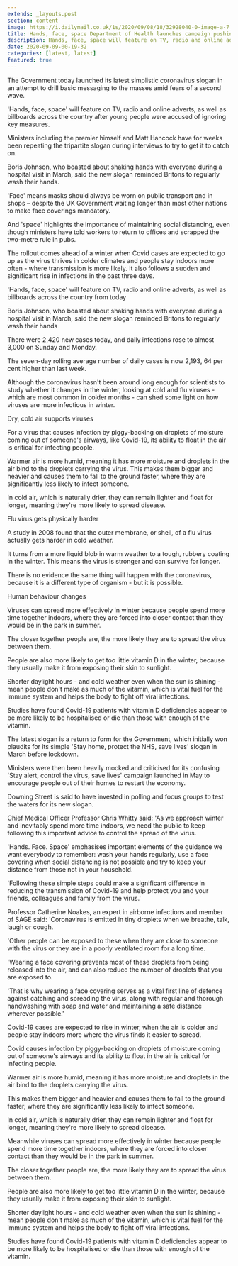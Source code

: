 ```yaml
---
extends: _layouts.post
section: content
image: https://i.dailymail.co.uk/1s/2020/09/08/18/32928040-0-image-a-7_1599586017102.jpg 
title: Hands, face, space Department of Health launches campaign pushing basic coronavirus messages 
description: Hands, face, space will feature on TV, radio and online adverts, as well as billboards across the UK after young people were accused of ignoring key measures and driving up infections. 
date: 2020-09-09-00-19-32 
categories: [latest, latest] 
featured: true 
--- 
```

The Government today launched its latest simplistic coronavirus slogan in an attempt to drill basic messaging to the masses amid fears of a second wave.

'Hands, face, space' will feature on TV, radio and online adverts, as well as billboards across the country after young people were accused of ignoring key measures.

Ministers including the premier himself and Matt Hancock have for weeks been repeating the tripartite slogan during interviews to try to get it to catch on.

Boris Johnson, who boasted about shaking hands with everyone during a hospital visit in March, said the new slogan reminded Britons to regularly wash their hands.

'Face' means masks should always be worn on public transport and in shops – despite the UK Government waiting longer than most other nations to make face coverings mandatory.

And 'space' highlights the importance of maintaining social distancing, even though ministers have told workers to return to offices and scrapped the two-metre rule in pubs.

The rollout comes ahead of a winter when Covid cases are expected to go up as the virus thrives in colder climates and people stay indoors more often - where transmission is more likely. It also follows a sudden and significant rise in infections in the past three days.

'Hands, face, space' will feature on TV, radio and online adverts, as well as billboards across the country from today

Boris Johnson, who boasted about shaking hands with everyone during a hospital visit in March, said the new slogan reminded Britons to regularly wash their hands

There were 2,420 new cases today, and daily infections rose to almost 3,000 on Sunday and Monday.

The seven-day rolling average number of daily cases is now 2,193, 64 per cent higher than last week.

Although the coronavirus hasn't been around long enough for scientists to study whether it changes in the winter, looking at cold and flu viruses - which are most common in colder months - can shed some light on how viruses are more infectious in winter.

Dry, cold air supports viruses

For a virus that causes infection by piggy-backing on droplets of moisture coming out of someone's airways, like Covid-19, its ability to float in the air is critical for infecting people.

Warmer air is more humid, meaning it has more moisture and droplets in the air bind to the droplets carrying the virus. This makes them bigger and heavier and causes them to fall to the ground faster, where they are significantly less likely to infect someone.

In cold air, which is naturally drier, they can remain lighter and float for longer, meaning they're more likely to spread disease.

Flu virus gets physically harder

A study in 2008 found that the outer membrane, or shell, of a flu virus actually gets harder in cold weather.

It turns from a more liquid blob in warm weather to a tough, rubbery coating in the winter. This means the virus is stronger and can survive for longer.

There is no evidence the same thing will happen with the coronavirus, because it is a different type of organism - but it is possible. 

Human behaviour changes

Viruses can spread more effectively in winter because people spend more time together indoors, where they are forced into closer contact than they would be in the park in summer.

The closer together people are, the more likely they are to spread the virus between them.

People are also more likely to get too little vitamin D in the winter, because they usually make it from exposing their skin to sunlight. 

Shorter daylight hours - and cold weather even when the sun is shining - mean people don't make as much of the vitamin, which is vital fuel for the immune system and helps the body to fight off viral infections. 

Studies have found Covid-19 patients with vitamin D deficiencies appear to be more likely to be hospitalised or die than those with enough of the vitamin.

The latest slogan is a return to form for the Government, which initially won plaudits for its simple 'Stay home, protect the NHS, save lives' slogan in March before lockdown.

Ministers were then been heavily mocked and criticised for its confusing 'Stay alert, control the virus, save lives' campaign launched in May to encourage people out of their homes to restart the economy.

Downing Street is said to have invested in polling and focus groups to test the waters for its new slogan. 

Chief Medical Officer Professor Chris Whitty said: 'As we approach winter and inevitably spend more time indoors, we need the public to keep following this important advice to control the spread of the virus.

'Hands. Face. Space' emphasises important elements of the guidance we want everybody to remember: wash your hands regularly, use a face covering when social distancing is not possible and try to keep your distance from those not in your household.

'Following these simple steps could make a significant difference in reducing the transmission of Covid-19 and help protect you and your friends, colleagues and family from the virus.'

Professor Catherine Noakes, an expert in airborne infections and member of SAGE said: 'Coronavirus is emitted in tiny droplets when we breathe, talk, laugh or cough. 

'Other people can be exposed to these when they are close to someone with the virus or they are in a poorly ventilated room for a long time.

'Wearing a face covering prevents most of these droplets from being released into the air, and can also reduce the number of droplets that you are exposed to. 

'That is why wearing a face covering serves as a vital first line of defence against catching and spreading the virus, along with regular and thorough handwashing with soap and water and maintaining a safe distance wherever possible.'

Covid-19 cases are expected to rise in winter, when the air is colder and people stay indoors more where the virus finds it easier to spread. 

Covid causes infection by piggy-backing on droplets of moisture coming out of someone's airways and its ability to float in the air is critical for infecting people.

Warmer air is more humid, meaning it has more moisture and droplets in the air bind to the droplets carrying the virus. 

This makes them bigger and heavier and causes them to fall to the ground faster, where they are significantly less likely to infect someone.

In cold air, which is naturally drier, they can remain lighter and float for longer, meaning they're more likely to spread disease.

Meanwhile viruses can spread more effectively in winter because people spend more time together indoors, where they are forced into closer contact than they would be in the park in summer.

The closer together people are, the more likely they are to spread the virus between them.

People are also more likely to get too little vitamin D in the winter, because they usually make it from exposing their skin to sunlight. 

Shorter daylight hours - and cold weather even when the sun is shining - mean people don't make as much of the vitamin, which is vital fuel for the immune system and helps the body to fight off viral infections. 

Studies have found Covid-19 patients with vitamin D deficiencies appear to be more likely to be hospitalised or die than those with enough of the vitamin. 

